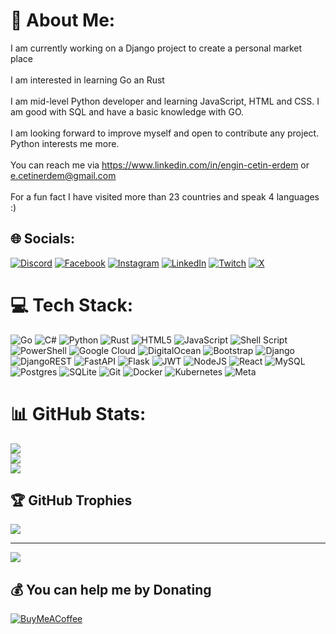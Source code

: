# 💫 About Me:
I am currently working on a Django project to create a personal market place<br><br>I am interested in learning Go an Rust<br><br>I am mid-level Python developer and learning JavaScript, HTML and CSS. I am good with SQL and have a basic knowledge with GO.<br><br>I am looking forward to improve myself and open to contribute any project. Python interests me more.<br><br>You can reach me via https://www.linkedin.com/in/engin-cetin-erdem or e.cetinerdem@gmail.com<br><br>For a fun fact I have visited more than 23 countries and speak 4 languages :)


## 🌐 Socials:
[![Discord](https://img.shields.io/badge/Discord-%237289DA.svg?logo=discord&logoColor=white)](https://discord.gg/forro3ss) [![Facebook](https://img.shields.io/badge/Facebook-%231877F2.svg?logo=Facebook&logoColor=white)](https://facebook.com/engincetin.erdem/) [![Instagram](https://img.shields.io/badge/Instagram-%23E4405F.svg?logo=Instagram&logoColor=white)](https://instagram.com/engn.cetn) [![LinkedIn](https://img.shields.io/badge/LinkedIn-%230077B5.svg?logo=linkedin&logoColor=white)](https://linkedin.com/in/engin-cetin-erdem) [![Twitch](https://img.shields.io/badge/Twitch-%239146FF.svg?logo=Twitch&logoColor=white)](https://twitch.tv/forro3ss) [![X](https://img.shields.io/badge/X-black.svg?logo=X&logoColor=white)](https://x.com/ForRo3sS) 

# 💻 Tech Stack:
![Go](https://img.shields.io/badge/go-%2300ADD8.svg?style=for-the-badge&logo=go&logoColor=white) ![C#](https://img.shields.io/badge/c%23-%23239120.svg?style=for-the-badge&logo=csharp&logoColor=white) ![Python](https://img.shields.io/badge/python-3670A0?style=for-the-badge&logo=python&logoColor=ffdd54) ![Rust](https://img.shields.io/badge/rust-%23000000.svg?style=for-the-badge&logo=rust&logoColor=white) ![HTML5](https://img.shields.io/badge/html5-%23E34F26.svg?style=for-the-badge&logo=html5&logoColor=white) ![JavaScript](https://img.shields.io/badge/javascript-%23323330.svg?style=for-the-badge&logo=javascript&logoColor=%23F7DF1E) ![Shell Script](https://img.shields.io/badge/shell_script-%23121011.svg?style=for-the-badge&logo=gnu-bash&logoColor=white) ![PowerShell](https://img.shields.io/badge/PowerShell-%235391FE.svg?style=for-the-badge&logo=powershell&logoColor=white) ![Google Cloud](https://img.shields.io/badge/GoogleCloud-%234285F4.svg?style=for-the-badge&logo=google-cloud&logoColor=white) ![DigitalOcean](https://img.shields.io/badge/DigitalOcean-%230167ff.svg?style=for-the-badge&logo=digitalOcean&logoColor=white) ![Bootstrap](https://img.shields.io/badge/bootstrap-%238511FA.svg?style=for-the-badge&logo=bootstrap&logoColor=white) ![Django](https://img.shields.io/badge/django-%23092E20.svg?style=for-the-badge&logo=django&logoColor=white) ![DjangoREST](https://img.shields.io/badge/DJANGO-REST-ff1709?style=for-the-badge&logo=django&logoColor=white&color=ff1709&labelColor=gray) ![FastAPI](https://img.shields.io/badge/FastAPI-005571?style=for-the-badge&logo=fastapi) ![Flask](https://img.shields.io/badge/flask-%23000.svg?style=for-the-badge&logo=flask&logoColor=white) ![JWT](https://img.shields.io/badge/JWT-black?style=for-the-badge&logo=JSON%20web%20tokens) ![NodeJS](https://img.shields.io/badge/node.js-6DA55F?style=for-the-badge&logo=node.js&logoColor=white) ![React](https://img.shields.io/badge/react-%2320232a.svg?style=for-the-badge&logo=react&logoColor=%2361DAFB) ![MySQL](https://img.shields.io/badge/mysql-4479A1.svg?style=for-the-badge&logo=mysql&logoColor=white) ![Postgres](https://img.shields.io/badge/postgres-%23316192.svg?style=for-the-badge&logo=postgresql&logoColor=white) ![SQLite](https://img.shields.io/badge/sqlite-%2307405e.svg?style=for-the-badge&logo=sqlite&logoColor=white) ![Git](https://img.shields.io/badge/git-%23F05033.svg?style=for-the-badge&logo=git&logoColor=white) ![Docker](https://img.shields.io/badge/docker-%230db7ed.svg?style=for-the-badge&logo=docker&logoColor=white) ![Kubernetes](https://img.shields.io/badge/kubernetes-%23326ce5.svg?style=for-the-badge&logo=kubernetes&logoColor=white) ![Meta](https://img.shields.io/badge/Meta-%230467DF.svg?style=for-the-badge&logo=Meta&logoColor=white)
# 📊 GitHub Stats:
![](https://github-readme-stats.vercel.app/api?username=ecetinerdem&theme=tokyonight&hide_border=false&include_all_commits=false&count_private=false)<br/>
![](https://github-readme-streak-stats.herokuapp.com/?user=ecetinerdem&theme=tokyonight&hide_border=false)<br/>
![](https://github-readme-stats.vercel.app/api/top-langs/?username=ecetinerdem&theme=tokyonight&hide_border=false&include_all_commits=false&count_private=false&layout=compact)

## 🏆 GitHub Trophies
![](https://github-profile-trophy.vercel.app/?username=ecetinerdem&theme=radical&no-frame=false&no-bg=true&margin-w=4)

---
[![](https://visitcount.itsvg.in/api?id=ecetinerdem&icon=0&color=0)](https://visitcount.itsvg.in)

  ## 💰 You can help me by Donating
  [![BuyMeACoffee](https://img.shields.io/badge/Buy%20Me%20a%20Coffee-ffdd00?style=for-the-badge&logo=buy-me-a-coffee&logoColor=black)](https://buymeacoffee.com/ecetinerdem) 

  
<!-- Proudly created with GPRM ( https://gprm.itsvg.in ) -->
